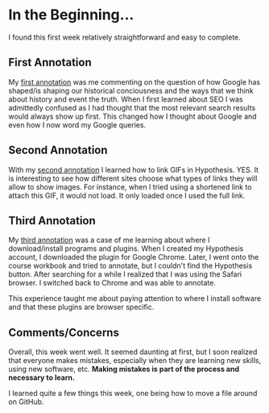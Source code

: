 # In the Beginning...
I found this first week relatively straightforward and easy to complete.    

## First Annotation
My [first annotation](https://hyp.is/GWiT7HDoEem9pe8EFtgT-A/site.craftingdigitalhistory.ca/first-things-first.html) was me commenting on the question of how Google has shaped/is shaping our historical conciousness and the ways that we think about history and event the truth. When I first learned about SEO I was admittedly confused as I had thought that the most relevant search results would always show up first. This changed how I thought about Google and even how I now word my Google queries.  

## Second Annotation
With my [second annotation](https://hyp.is/aoWWQnDqEemekIOYlJeEsA/workbook.craftingdigitalhistory.ca/introduction/crafting-digital-history/) I learned how to link GIFs in Hypothesis. YES. It is interesting to see how different sites choose what types of links they will allow to show images. For instance, when I tried using a shortened link to attach this GIF, it would not load. It only loaded once I used the full link. 

## Third Annotation
My [third annotation](https://hyp.is/P-j0AFh8EemYXn9Z1Pmgww/workbook.craftingdigitalhistory.ca/introduction/crafting-digital-history/) was a case of me learning about where I download/install programs and plugins. When I created my Hypothesis account, I downloaded the plugin for Google Chrome. Later, I went onto the course workbook and tried to annotate, but I couldn't find the Hypothesis button. After searching for a while I realized that I was using the Safari browser. I switched back to Chrome and was able to annotate.

This experience taught me about paying attention to where I install software and that these plugins are browser specific. 

## Comments/Concerns

Overall, this week went well. It seemed daunting at first, but I soon realized that everyone makes mistakes, especially when they are learning new skills, using new software, etc. **Making mistakes is part of the process and necessary to learn.**

I learned quite a few things this week, one being how to move a file around on GitHub.
